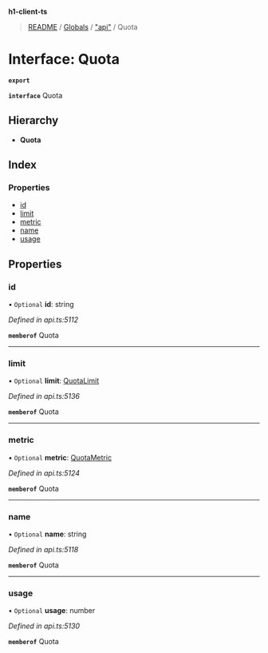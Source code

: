 **h1-client-ts**

> [README](../README.md) / [Globals](../globals.md) / ["api"](../modules/_api_.md) / Quota

# Interface: Quota

**`export`** 

**`interface`** Quota

## Hierarchy

* **Quota**

## Index

### Properties

* [id](_api_.quota.md#id)
* [limit](_api_.quota.md#limit)
* [metric](_api_.quota.md#metric)
* [name](_api_.quota.md#name)
* [usage](_api_.quota.md#usage)

## Properties

### id

• `Optional` **id**: string

*Defined in api.ts:5112*

**`memberof`** Quota

___

### limit

• `Optional` **limit**: [QuotaLimit](_api_.quotalimit.md)

*Defined in api.ts:5136*

**`memberof`** Quota

___

### metric

• `Optional` **metric**: [QuotaMetric](_api_.quotametric.md)

*Defined in api.ts:5124*

**`memberof`** Quota

___

### name

• `Optional` **name**: string

*Defined in api.ts:5118*

**`memberof`** Quota

___

### usage

• `Optional` **usage**: number

*Defined in api.ts:5130*

**`memberof`** Quota
